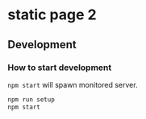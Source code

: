 # static page 2

## Development

### How to start development

`npm start` will spawn monitored server.

```sh
npm run setup
npm start
```
